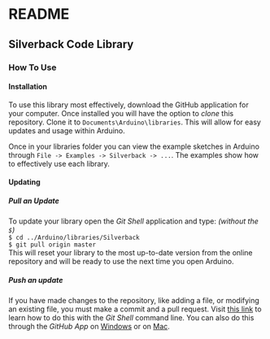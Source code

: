 # README
## Silverback Code Library
### How To Use
#### Installation
To use this library most effectively, download the GitHub application for your computer. Once installed you will have the option to *clone* this repository. Clone it to `Documents\Arduino\libraries`. This will allow for easy updates and usage within Arduino.

Once in your libraries folder you can view the example sketches in Arduino through `File -> Examples -> Silverback -> ...`. The examples show how to effectively use each library.

#### Updating
##### Pull an Update
To update your library open the *Git Shell* application and type: *(without the `$`)*  
`$ cd ../Arduino/libraries/Silverback`  
`$ git pull origin master`  
This will reset your library to the most up-to-date version from the online repository and will be ready to use the next time you open Arduino.
##### Push an update
If you have made changes to the repository, like adding a file, or modifying an existing file, you must make a commit and a pull request. Visit [this link](http://dont-be-afraid-to-commit.readthedocs.io/en/latest/git/commandlinegit.html) to learn how to do this with the *Git Shell* command line. You can also do this through the *GitHub App* on [Windows](https://github.com/blog/1969-create-pull-requests-in-github-for-windows) or on [Mac](https://github.com/blog/1946-create-pull-requests-with-github-for-mac).
